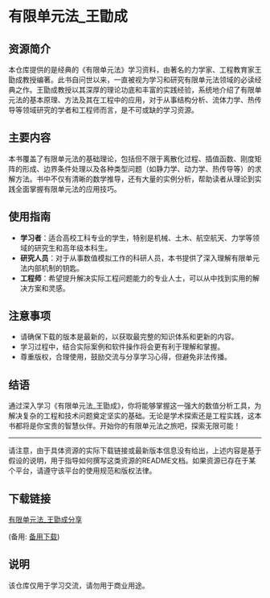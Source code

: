 # 有限单元法_王勖成

## 资源简介

本仓库提供的是经典的《有限单元法》学习资料，由著名的力学家、工程教育家王勖成教授编著。此书自问世以来，一直被视为学习和研究有限单元法领域的必读经典之作。王勖成教授以其深厚的理论功底和丰富的实践经验，系统地介绍了有限单元法的基本原理、方法及其在工程中的应用，对于从事结构分析、流体力学、热传导等领域研究的学者和工程师而言，是不可或缺的学习资源。

## 主要内容

本书覆盖了有限单元法的基础理论，包括但不限于离散化过程、插值函数、刚度矩阵的形成、边界条件处理以及各种类型问题（如静力学、动力学、热传导等）的求解方法。书中不仅有清晰的数学推导，还有大量的实例分析，帮助读者从理论到实践全面掌握有限单元法的应用技巧。

## 使用指南

- **学习者**：适合高校工科专业的学生，特别是机械、土木、航空航天、力学等领域的研究生和高年级本科生。
- **研究人员**：对于从事数值模拟工作的科研人员，本书提供了深入理解有限单元法内部机制的钥匙。
- **工程师**：希望提升解决实际工程问题能力的专业人士，可以从中找到实用的解决方案和灵感。

## 注意事项

- 请确保下载的版本是最新的，以获取最完整的知识体系和更新的内容。
- 学习过程中，结合实际案例和软件操作将会更有利于理解和掌握。
- 尊重版权，合理使用，鼓励交流与分享学习心得，但避免非法传播。

## 结语

通过深入学习《有限单元法_王勖成》，你将能够掌握这一强大的数值分析工具，为解决复杂的工程和技术问题奠定坚实的基础。无论是学术探索还是工程实践，这本书都将是你宝贵的智慧伙伴。开始你的有限单元法之旅吧，探索无限可能！

---

请注意，由于具体资源的实际下载链接或最新版本信息没有给出，上述内容是基于假设的说明，用于指导如何撰写这类资源的README文档。如果资源已存在于某个平台，请遵守该平台的使用规范和版权法律。

## 下载链接
[有限单元法_王勖成分享](https://pan.quark.cn/s/df4c0ad6177b) 

(备用: [备用下载](https://pan.baidu.com/s/1nG4LXO5MP3yH6IgIcfnBBQ?pwd=1234))

## 说明

该仓库仅用于学习交流，请勿用于商业用途。
